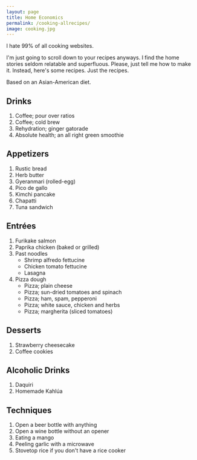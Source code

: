 ```yaml
---
layout: page
title: Home Economics
permalink: /cooking-allrecipes/
image: cooking.jpg
---
```

I hate 99% of all cooking websites. 

I'm just going to scroll down to your recipes anyways. I find the home stories seldom relatable and superfluous. Please, just tell me how to make it. Instead, here's some recipes. Just the recipes.


Based on an Asian-American diet.

## Drinks

1. Coffee; pour over ratios
2. Coffee; cold brew
3. Rehydration; ginger gatorade
4. Absolute health; an all right green smoothie

## Appetizers

1. Rustic bread
2. Herb butter
3. Gyeranmari (rolled-egg)
4. Pico de gallo
5. Kimchi pancake
6. Chapatti
7. Tuna sandwich

## Entrées

1. Furikake salmon
2. Paprika chicken (baked or grilled)
3. Past noodles
   - Shrimp alfredo fettucine
   - Chicken tomato fettucine
   - Lasagna
4. Pizza dough
   - Pizza; plain cheese
   - Pizza; sun-dried tomatoes and spinach
   - Pizza; ham, spam, pepperoni
   - Pizza; white sauce, chicken and herbs
   - Pizza; margherita (sliced tomatoes)

## Desserts

1. Strawberry cheesecake
2. Coffee cookies

## Alcoholic Drinks

1. Daquiri
2. Homemade Kahlúa

## Techniques

1. Open a beer bottle with anything
2. Open a wine bottle without an opener
3. Eating a mango
4. Peeling garlic with a microwave
5. Stovetop rice if you don't have a rice cooker